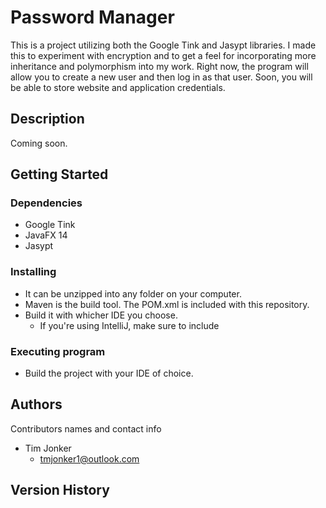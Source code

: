 # Password Manager

This is a project utilizing both the Google Tink and Jasypt libraries.  I made this to experiment with encryption and to get a feel for incorporating more inheritance and polymorphism into my work.  Right now, the program will allow you to create a new user and then log in as that user.  Soon, you will be able to store website and application credentials.

## Description

Coming soon.

## Getting Started

### Dependencies

* Google Tink
* JavaFX 14
* Jasypt

### Installing

* It can be unzipped into any folder on your computer.
* Maven is the build tool.  The POM.xml is included with this repository.
* Build it with whicher IDE you choose.
  * If you're using IntelliJ, make sure to include 


### Executing program

* Build the project with your IDE of choice.


## Authors

Contributors names and contact info

* Tim Jonker
  - tmjonker1@outlook.com

## Version History

